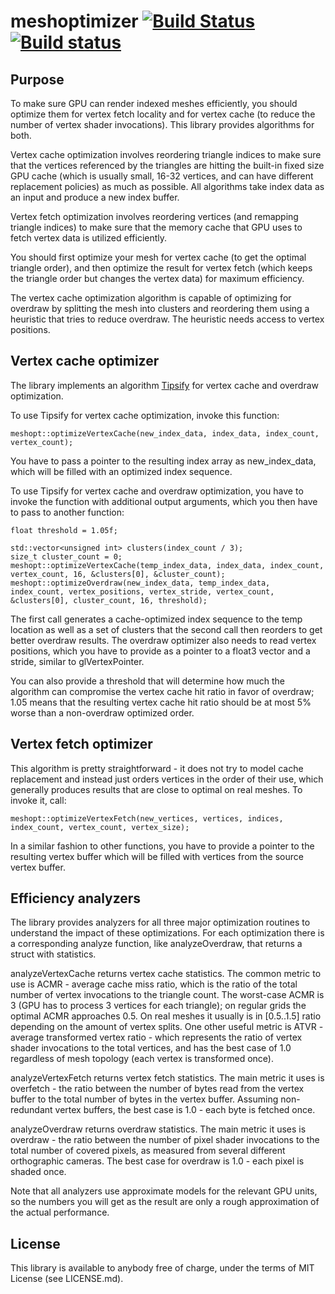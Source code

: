 # meshoptimizer [![Build Status](https://travis-ci.org/zeux/meshoptimizer.svg?branch=master)](https://travis-ci.org/zeux/meshoptimizer) [![Build status](https://ci.appveyor.com/api/projects/status/ptx6p8wmqchivawq?svg=true)](https://ci.appveyor.com/project/zeux/meshoptimizer)

## Purpose

To make sure GPU can render indexed meshes efficiently, you should optimize them for vertex fetch locality and for vertex cache (to reduce the number of vertex shader invocations). This library provides algorithms for both.

Vertex cache optimization involves reordering triangle indices to make sure that the vertices referenced by the triangles are hitting the built-in fixed size GPU cache (which is usually small, 16-32 vertices, and can have different replacement policies) as much as possible. All algorithms take index data as an input and produce a new index buffer.

Vertex fetch optimization involves reordering vertices (and remapping triangle indices) to make sure that the memory cache that GPU uses to fetch vertex data is utilized efficiently.

You should first optimize your mesh for vertex cache (to get the optimal triangle order), and then optimize the result for vertex fetch (which keeps the triangle order but changes the vertex data) for maximum efficiency.

The vertex cache optimization algorithm is capable of optimizing for overdraw by splitting the mesh into clusters and reordering them using a heuristic that tries to reduce overdraw. The heuristic needs access to vertex positions.

## Vertex cache optimizer

The library implements an algorithm [Tipsify](http://gfx.cs.princeton.edu/pubs/Sander_2007_%3ETR/tipsy.pdf) for vertex cache and overdraw optimization.

To use Tipsify for vertex cache optimization, invoke this function:

    meshopt::optimizeVertexCache(new_index_data, index_data, index_count, vertex_count);
    
You have to pass a pointer to the resulting index array as new_index_data, which will be filled with an optimized index sequence.

To use Tipsify for vertex cache and overdraw optimization, you have to invoke the function with additional output arguments, which you then have to pass to another function:

    float threshold = 1.05f;
  
    std::vector<unsigned int> clusters(index_count / 3);
	size_t cluster_count = 0;
    meshopt::optimizeVertexCache(temp_index_data, index_data, index_count, vertex_count, 16, &clusters[0], &cluster_count);
    meshopt::optimizeOverdraw(new_index_data, temp_index_data, index_count, vertex_positions, vertex_stride, vertex_count, &clusters[0], cluster_count, 16, threshold);

The first call generates a cache-optimized index sequence to the temp location as well as a set of clusters that the second call then reorders to get better overdraw results. The overdraw optimizer also needs to read vertex positions, which you have to provide as a pointer to a float3 vector and a stride, similar to glVertexPointer.

You can also provide a threshold that will determine how much the algorithm can compromise the vertex cache hit ratio in favor of overdraw; 1.05 means that the resulting vertex cache hit ratio should be at most 5% worse than a non-overdraw optimized order.

## Vertex fetch optimizer

This algorithm is pretty straightforward - it does not try to model cache replacement and instead just orders vertices in the order of their use, which generally produces results that are close to optimal on real meshes. To invoke it, call:

    meshopt::optimizeVertexFetch(new_vertices, vertices, indices, index_count, vertex_count, vertex_size);
    
In a similar fashion to other functions, you have to provide a pointer to the resulting vertex buffer which will be filled with vertices from the source vertex buffer.

## Efficiency analyzers

The library provides analyzers for all three major optimization routines to understand the impact of these optimizations. For each optimization there is a corresponding analyze function, like analyzeOverdraw, that returns a struct with statistics.

analyzeVertexCache returns vertex cache statistics. The common metric to use is ACMR - average cache miss ratio, which is the ratio of the total number of vertex invocations to the triangle count. The worst-case ACMR is 3 (GPU has to process 3 vertices for each triangle); on regular grids the optimal ACMR approaches 0.5. On real meshes it usually is in [0.5..1.5] ratio depending on the amount of vertex splits. One other useful metric is ATVR - average transformed vertex ratio - which represents the ratio of vertex shader invocations to the total vertices, and has the best case of 1.0 regardless of mesh topology (each vertex is transformed once).

analyzeVertexFetch returns vertex fetch statistics. The main metric it uses is overfetch - the ratio between the number of bytes read from the vertex buffer to the total number of bytes in the vertex buffer. Assuming non-redundant vertex buffers, the best case is 1.0 - each byte is fetched once.

analyzeOverdraw returns overdraw statistics. The main metric it uses is overdraw - the ratio between the number of pixel shader invocations to the total number of covered pixels, as measured from several different orthographic cameras. The best case for overdraw is 1.0 - each pixel is shaded once.

Note that all analyzers use approximate models for the relevant GPU units, so the numbers you will get as the result are only a rough approximation of the actual performance.

## License

This library is available to anybody free of charge, under the terms of MIT License (see LICENSE.md).
